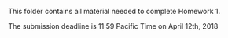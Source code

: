 This folder contains all material needed to complete Homework 1.

The submission deadline is 11:59 Pacific Time on April 12th, 2018
